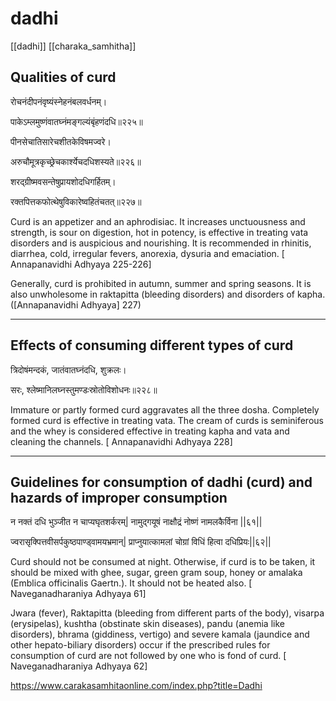 # dadhi

[[dadhi]] [[charaka_samhitha]]

## Qualities of curd
रोचनंदीपनंवृष्यंस्नेहनंबलवर्धनम्।

पाकेऽम्लमुष्णंवातघ्नंमङ्गल्यंबृंहणंदधि॥२२५॥

पीनसेचातिसारेचशीतकेविषमज्वरे।

अरुचौमूत्रकृच्छ्रेचकार्श्येचदधिशस्यते॥२२६॥

शरद्ग्रीष्मवसन्तेषुप्रायशोदधिगर्हितम्।

रक्तपित्तकफोत्थेषुविकारेष्वहितंचतत्॥२२७॥

Curd is an appetizer and an aphrodisiac. It increases unctuousness and strength, is sour on digestion, hot in potency, is effective in treating vata disorders and is auspicious and nourishing. It is recommended in rhinitis, diarrhea, cold, irregular fevers, anorexia, dysuria and emaciation. [ Annapanavidhi Adhyaya 225-226]

Generally, curd is prohibited in autumn, summer and spring seasons. It is also unwholesome in raktapitta (bleeding disorders) and disorders of kapha. ([Annapanavidhi Adhyaya] 227)


--- 

## Effects of consuming different types of curd
त्रिदोषंमन्दकं, जातंवातघ्नंदधि, शुक्रलः।

सरः, श्लेष्मानिलघ्नस्तुमण्डःस्रोतोविशोधनः॥२२८॥

Immature or partly formed curd aggravates all the three dosha. Completely formed curd is effective in treating vata. The cream of curds is seminiferous and the whey is considered effective in treating kapha and vata and cleaning the channels. [ Annapanavidhi Adhyaya 228]

---


## Guidelines for consumption of dadhi (curd) and hazards of improper consumption
न नक्तं दधि भुञ्जीत न चाप्यघृतशर्करम्| नामुद्गयूषं नाक्षौद्रं नोष्णं नामलकैर्विना ||६१||

ज्वरासृक्पित्तवीसर्पकुष्ठपाण्ड्वामयभ्रमान्| प्राप्नुयात्कामलां चोग्रां विधिं हित्वा दधिप्रियः||६२||

Curd should not be consumed at night. Otherwise, if curd is to be taken, it should be mixed with ghee, sugar, green gram soup, honey or amalaka (Emblica officinalis Gaertn.). It should not be heated also. [ Naveganadharaniya Adhyaya 61]

Jwara (fever), Raktapitta (bleeding from different parts of the body), visarpa (erysipelas), kushtha (obstinate skin diseases), pandu (anemia like disorders), bhrama (giddiness, vertigo) and severe kamala (jaundice and other hepato-biliary disorders) occur if the prescribed rules for consumption of curd are not followed by one who is fond of curd. [ Naveganadharaniya Adhyaya 62]



https://www.carakasamhitaonline.com/index.php?title=Dadhi
